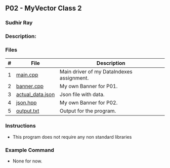 ## P02 - MyVector Class 2
### Sudhir Ray
### Description:


### Files

|   #   | File     | Description                      |
| :---: | -------- | -------------------------------- |
|   1   | [main.cpp](https://github.com/Sudhir0228/3013-Algorithms-ray/blob/main/Assignments/P01/main.cpp) | Main driver of my DataIndexes assignment. |
|   2   | [banner.cpp](https://github.com/Sudhir0228/3013-Algorithms-ray/blob/main/Assignments/P01/Banner.cpp) | My own Banner for P01. |
|   3   | [actual_data.json](https://github.com/Sudhir0228/3013-Algorithms-ray/blob/main/Assignments/P01/actual_data.json) | Json file with data. |
|   4   | [json.hpp](https://github.com/Sudhir0228/3013-Algorithms-ray/blob/main/Assignments/P01/json.hpp) | My own Banner for P02. |
|   5   | [output.txt](https://github.com/Sudhir0228/3013-Algorithms-ray/blob/main/Assignments/P01/output.txt) | Output for the program. |


### Instructions

- This program does not require any non standard libraries

### Example Command

- None for now.




